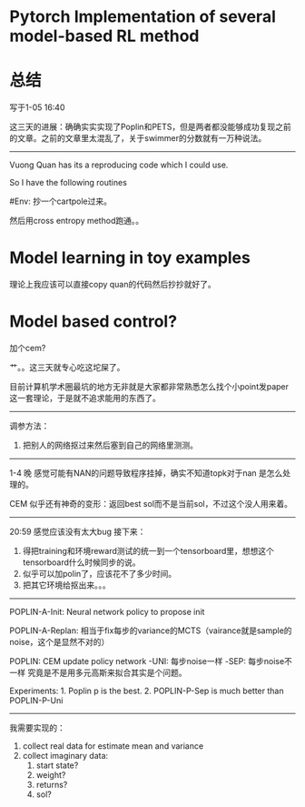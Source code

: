 # Pytorch Implementation of several model-based RL method

# 总结
写于1-05 16:40

这三天的进展：确确实实实现了Poplin和PETS，但是两者都没能够成功复现之前的文章。之前的文章里太混乱了，关于swimmer的分数就有一万种说法。

---



Vuong Quan has its a reproducing code which I could use.

So I have the following routines

#Env:
抄一个cartpole过来。

然后用cross entropy method跑通。。

# Model learning in toy examples
理论上我应该可以直接copy quan的代码然后抄抄就好了。

# Model based control?
加个cem?

艹。。这三天就专心吃这坨屎了。

目前计算机学术圈最坑的地方无非就是大家都非常熟悉怎么找个小point发paper这一套理论，于是就不追求能用的东西了。

---

调参方法：
1. 把别人的网络抠过来然后塞到自己的网络里测测。

---
1-4 晚
感觉可能有NAN的问题导致程序挂掉，确实不知道topk对于nan 是怎么处理的。

CEM 似乎还有神奇的变形：返回best sol而不是当前sol，不过这个没人用来着。

---

20:59 感觉应该没有太大bug
接下来：
1. 得把training和环境reward测试的统一到一个tensorboard里，想想这个tensorboard什么时候同步的说。
2. 似乎可以加polin了，应该花不了多少时间。
3. 把其它环境给抠出来。。。

---

POPLIN-A-Init:
Neural network policy to propose init

POPLIN-A-Replan:
相当于fix每步的variance的MCTS（vairance就是sample的noise，这个是显然不对的）

POPLIN:
    CEM update policy network
        -UNI: 每步noise一样
        -SEP: 每步noise不一样
    究竟是不是用多元高斯来拟合其实是个问题。
    
Experiments:
    1. Poplin p is the best.
    2. POPLIN-P-Sep is much better than POPLIN-P-Uni
    
---
我需要实现的：
1. collect real data for estimate mean and variance
2. collect imaginary data:
    1. start state?
    2. weight?
    3. returns?
    4. sol?
